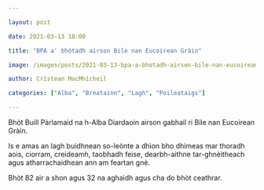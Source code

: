 ```yaml
---

layout: post

date: 2021-03-13 18:00

title: "BPA a' bhòtadh airson Bile nan Eucoirean Gràin"

image: /images/posts/2021-03-13-bpa-a-bhotadh-airson-bile-nan-eucoirean-grain.webp

author: Crìstean MacMhìcheil

categories: ["Alba", "Breatainn", "Lagh", "Poileataigs"]

---
```


Bhòt Buill Pàrlamaid na h-Alba Diardaoin airson gabhail ri Bile nan Eucoirean Gràin.

Is e amas an lagh buidhnean so-leònte a dhìon bho dhìmeas mar thoradh aois, ciorram, creideamh, taobhadh feise, dearbh-aithne tar-ghnèitheach agus atharrachaidhean ann am feartan gnè.

Bhòt 82 air a shon agus 32 na aghaidh agus cha do bhòt ceathrar.

